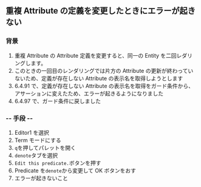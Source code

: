 ## 重複 Attribute の定義を変更したときにエラーが起きない

### 背景

1. 重複 Attribute の Attribute 定義を変更すると、同一の Entity を二回レダリングします。
2. このときの一回目のレンダリングでは片方の Attribute の更新が終わっていないため、定義が存在しない Attribute の表示名を取得しようとします
3. 6.4.91 で、定義が存在しない Attribute の表示名を取得をガード条件から、アサーションに変えたため、エラーが起きるようになりました
4. 6.4.97 で、ガード条件に戻しました

### -- 手段 --

1. Editor1 を選択
2. Term モードにする
3. `q`を押してパレットを開く
4. `denote`タブを選択
5. `Edit this predicate.`ボタンを押す
6. Predicate を`denote`から変更して OK ボタンをおす
7. エラーが起きないこと
